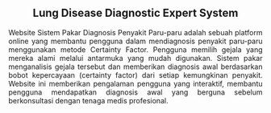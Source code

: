 <div align="center">

## Lung Disease Diagnostic Expert System

  
</div>

<div align="justify">
Website Sistem Pakar Diagnosis Penyakit Paru-paru adalah sebuah platform online yang membantu pengguna dalam mendiagnosis penyakit paru-paru menggunakan metode Certainty Factor. Pengguna memilih gejala yang mereka alami melalui antarmuka yang mudah digunakan. Sistem pakar menganalisis gejala tersebut dan memberikan diagnosis awal berdasarkan bobot kepercayaan (certainty factor) dari setiap kemungkinan penyakit. Website ini memberikan pengalaman pengguna yang interaktif, membantu pengguna mendapatkan diagnosis awal yang berguna sebelum berkonsultasi dengan tenaga medis profesional.
</div>
